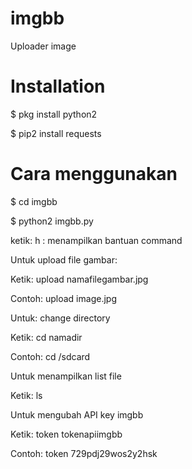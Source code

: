 # imgbb
Uploader image
# Installation
$ pkg install python2

$ pip2 install requests

# Cara menggunakan

$ cd imgbb

$ python2 imgbb.py

ketik: h : menampilkan bantuan command

Untuk upload file gambar:

Ketik: upload namafilegambar.jpg

Contoh: upload image.jpg

Untuk: change directory

Ketik: cd namadir

Contoh: cd /sdcard

Untuk menampilkan list file

Ketik: ls

Untuk mengubah API key imgbb

Ketik: token tokenapiimgbb

Contoh: token 729pdj29wos2y2hsk
